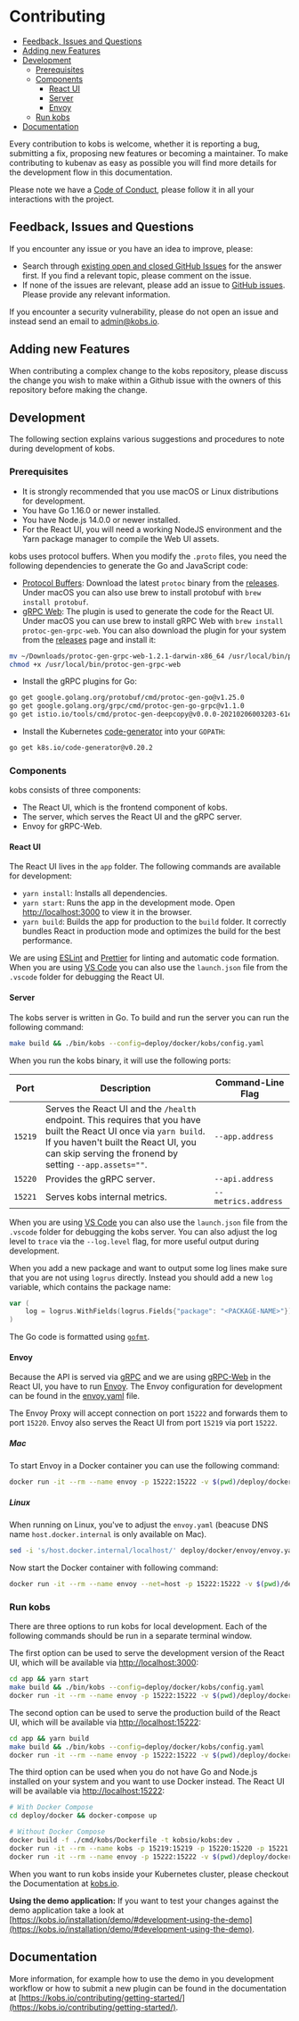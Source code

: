# Contributing

- [Feedback, Issues and Questions](#feedback--issues-and-questions)
- [Adding new Features](#adding-new-features)
- [Development](#development)
  - [Prerequisites](#prerequisites)
  - [Components](#components)
    - [React UI](#react-ui)
    - [Server](#server)
    - [Envoy](#envoy)
  - [Run kobs](#run-kobs)
- [Documentation](#documentation)

Every contribution to kobs is welcome, whether it is reporting a bug, submitting a fix, proposing new features or becoming a maintainer. To make contributing to kubenav as easy as possible you will find more details for the development flow in this documentation.

Please note we have a [Code of Conduct](https://github.com/kobsio/kobs/blob/master/CODE_OF_CONDUCT.md), please follow it in all your interactions with the project.

## Feedback, Issues and Questions

If you encounter any issue or you have an idea to improve, please:

- Search through [existing open and closed GitHub Issues](https://github.com/kobsio/kobs/issues) for the answer first. If you find a relevant topic, please comment on the issue.
- If none of the issues are relevant, please add an issue to [GitHub issues](https://github.com/kobsio/kobs/issues). Please provide any relevant information.

If you encounter a security vulnerability, please do not open an issue and instead send an email to admin@kobs.io.

## Adding new Features

When contributing a complex change to the kobs repository, please discuss the change you wish to make within a Github issue with the owners of this repository before making the change.

## Development

The following section explains various suggestions and procedures to note during development of kobs.

### Prerequisites

- It is strongly recommended that you use macOS or Linux distributions for development.
- You have Go 1.16.0 or newer installed.
- You have Node.js 14.0.0 or newer installed.
- For the React UI, you will need a working NodeJS environment and the Yarn package manager to compile the Web UI assets.

kobs uses protocol buffers. When you modify the `.proto` files, you need the following dependencies to generate the Go and JavaScript code:

- [Protocol Buffers](https://github.com/protocolbuffers/protobuf): Download the latest `protoc` binary from the [releases](https://github.com/protocolbuffers/protobuf/releases). Under macOS you can also use brew to install protobuf with `brew install protobuf`.
- [gRPC Web](https://github.com/grpc/grpc-web): The plugin is used to generate the code for the React UI. Under macOS you can use brew to install gRPC Web with `brew install protoc-gen-grpc-web`. You can also download the plugin for your system from the [releases](https://github.com/grpc/grpc-web/releases) page and install it:

```sh
mv ~/Downloads/protoc-gen-grpc-web-1.2.1-darwin-x86_64 /usr/local/bin/protoc-gen-grpc-web
chmod +x /usr/local/bin/protoc-gen-grpc-web
```

- Install the gRPC plugins for Go:

```sh
go get google.golang.org/protobuf/cmd/protoc-gen-go@v1.25.0
go get google.golang.org/grpc/cmd/protoc-gen-go-grpc@v1.1.0
go get istio.io/tools/cmd/protoc-gen-deepcopy@v0.0.0-20210206003203-61eabd18b4e0
```

- Install the Kubernetes [code-generator](https://github.com/kubernetes/code-generator) into your `GOPATH`:

```sh
go get k8s.io/code-generator@v0.20.2
```

### Components

kobs consists of three components:

- The React UI, which is the frontend component of kobs.
- The server, which serves the React UI and the gRPC server.
- Envoy for gRPC-Web.

#### React UI

The React UI lives in the `app` folder. The following commands are available for development:

- `yarn install`: Installs all dependencies.
- `yarn start`: Runs the app in the development mode. Open [http://localhost:3000](http://localhost:3000) to view it in the browser.
- `yarn build`: Builds the app for production to the `build` folder. It correctly bundles React in production mode and optimizes the build for the best performance.

We are using [ESLint](https://eslint.org) and [Prettier](https://prettier.io) for linting and automatic code formation. When you are using [VS Code](https://code.visualstudio.com) you can also use the `launch.json` file from the `.vscode` folder for debugging the React UI.

#### Server

The kobs server is written in Go. To build and run the server you can run the following command:

```sh
make build && ./bin/kobs --config=deploy/docker/kobs/config.yaml
```

When you run the kobs binary, it will use the following ports:

| Port | Description | Command-Line Flag |
| ---- | ----------- | ----------------- |
| `15219` | Serves the React UI and the `/health` endpoint. This requires that you have built the React UI once via `yarn build`. If you haven't built the React UI, you can skip serving the fronend by setting `--app.assets=""`. | `--app.address` |
| `15220` | Provides the gRPC server. | `--api.address` |
| `15221` | Serves kobs internal metrics. | `--metrics.address` |

When you are using [VS Code](https://code.visualstudio.com) you can also use the `launch.json` file from the `.vscode` folder for debugging the kobs server. You can also adjust the log level to `trace` via the `--log.level` flag, for more useful output during development.

When you add a new package and want to output some log lines make sure that you are not using `logrus` directly. Instead you should add a new `log` variable, which contains the package name:

```go
var (
    log = logrus.WithFields(logrus.Fields{"package": "<PACKAGE-NAME>"})
)
```

The Go code is formatted using [`gofmt`](https://golang.org/cmd/gofmt/).

#### Envoy

Because the API is served via [gRPC](https://grpc.io) and we are using [gRPC-Web](https://grpc.io/docs/platforms/web/) in the React UI, you have to run [Envoy](https://www.envoyproxy.io). The Envoy configuration for development can be found in the [envoy.yaml](./deploy/docker/envoy/envoy.yaml) file.

The Envoy Proxy will accept connection on port `15222` and forwards them to port `15220`. Envoy also serves the React UI from port `15219` via port `15222`.

##### Mac

To start Envoy in a Docker container you can use the following command:

```sh
docker run -it --rm --name envoy -p 15222:15222 -v $(pwd)/deploy/docker/envoy/envoy.yaml:/etc/envoy/envoy.yaml:ro envoyproxy/envoy:v1.17.0
```

##### Linux

When running on Linux, you've to adjust the `envoy.yaml` (beacuse DNS name `host.docker.internal` is only available on Mac).

```sh
sed -i 's/host.docker.internal/localhost/' deploy/docker/envoy/envoy.yaml
```

Now start the Docker container with following command:

```sh
docker run -it --rm --name envoy --net=host -p 15222:15222 -v $(pwd)/deploy/docker/envoy/envoy.yaml:/etc/envoy/envoy.yaml:ro envoyproxy/envoy:v1.17.0
```


### Run kobs

There are three options to run kobs for local development. Each of the following commands should be run in a separate terminal window.

The first option can be used to serve the development version of the React UI, which will be available via [http://localhost:3000](http://localhost:3000):

```sh
cd app && yarn start
make build && ./bin/kobs --config=deploy/docker/kobs/config.yaml
docker run -it --rm --name envoy -p 15222:15222 -v $(pwd)/deploy/docker/envoy/envoy.yaml:/etc/envoy/envoy.yaml:ro envoyproxy/envoy:v1.17.0
```

The second option can be used to serve the production build of the React UI, which will be available via [http://localhost:15222](http://localhost:15222):

```sh
cd app && yarn build
make build && ./bin/kobs --config=deploy/docker/kobs/config.yaml
docker run -it --rm --name envoy -p 15222:15222 -v $(pwd)/deploy/docker/envoy/envoy.yaml:/etc/envoy/envoy.yaml:ro envoyproxy/envoy:v1.17.0
```

The third option can be used when you do not have Go and Node.js installed on your system and you want to use Docker instead. The React UI will be available via [http://localhost:15222](http://localhost:15222):

```sh
# With Docker Compose
cd deploy/docker && docker-compose up

# Without Docker Compose
docker build -f ./cmd/kobs/Dockerfile -t kobsio/kobs:dev .
docker run -it --rm --name kobs -p 15219:15219 -p 15220:15220 -p 15221:15221 -v $(pwd)/config.yaml:/kobs/config.yaml -v $HOME/.kube/config:/.kube/config kobsio/kobs:dev
docker run -it --rm --name envoy -p 15222:15222 -v $(pwd)/deploy/docker/envoy/envoy.yaml:/etc/envoy/envoy.yaml:ro envoyproxy/envoy:v1.17.0
```

When you want to run kobs inside your Kubernetes cluster, please checkout the Documentation at [kobs.io](https://kobs.io).

**Using the demo application:** If you want to test your changes against the demo application take a look at [https://kobs.io/installation/demo/#development-using-the-demo](https://kobs.io/installation/demo/#development-using-the-demo).

## Documentation

More information, for example how to use the demo in you development workflow or how to submit a new plugin can be found in the documentation at [https://kobs.io/contributing/getting-started/](https://kobs.io/contributing/getting-started/).
